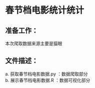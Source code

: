 # 春节档电影统计统计

## 准备工作：
本次爬取数据来源主要是猫眼
## 文件描述：
a. 获取春节档电影数据.py ：数据爬取部分 <br>
b. 展示春节档电影数据.R ：数据可视化部分 <br>
